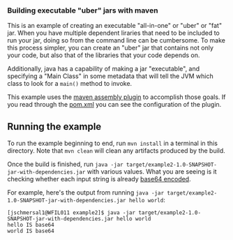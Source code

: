 ### Building executable "uber" jars with maven

This is an example of creating an executable "all-in-one" or "uber" or "fat" jar.  When you have multiple dependent liraries that need to be included to run your jar, doing so from the command line can be cumbersome.  To make this process simpler, you can create an "uber" jar that contains not only your code, but also that of the libraries that your code depends on.

Additionally, java has a capability of making a jar "executable", and specifying a "Main Class" in some metadata that will tell the JVM which class to look for a `main()` method to invoke.

This example uses the [maven assembly plugin](http://maven.apache.org/plugins/maven-assembly-plugin/) to accomplish those goals.  If you read through the [pom.xml](pom.xml) you can see the configuration of the plugin.  

## Running the example
To run the example beginning to end, run `mvn install` in a terminal in this directory.  Note that `mvn clean` will clean any artifacts produced by the build.

Once the build is finished, run `java -jar target/example2-1.0-SNAPSHOT-jar-with-dependencies.jar` with various values.  What you are seeing is it checking whether each input string is already [base64 encoded](https://en.wikipedia.org/wiki/Base64).

For example, here's the output from running `java -jar target/example2-1.0-SNAPSHOT-jar-with-dependencies.jar hello world`:
```
[jschmersal1@WFIL011 example2]$ java -jar target/example2-1.0-SNAPSHOT-jar-with-dependencies.jar hello world
hello IS base64
world IS base64
```
